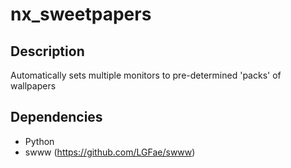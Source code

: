 
# nx_sweetpapers

## Description
Automatically sets multiple monitors to pre-determined 'packs' of wallpapers

## Dependencies
 - Python
 - swww (https://github.com/LGFae/swww)
 
